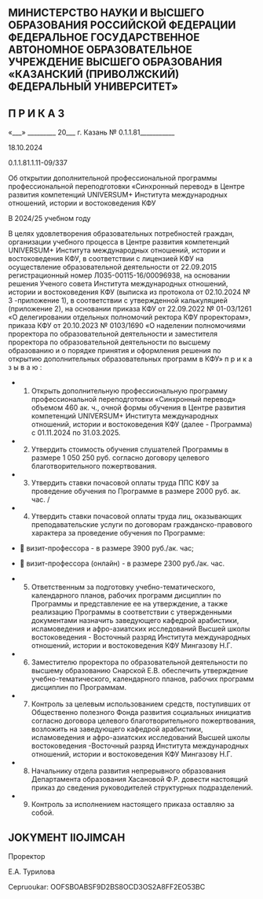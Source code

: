 <!-- image -->

## МИНИСТЕРСТВО НАУКИ И ВЫСШЕГО ОБРАЗОВАНИЯ РОССИЙСКОЙ ФЕДЕРАЦИИ ФЕДЕРАЛЬНОЕ ГОСУДАРСТВЕННОЕ АВТОНОМНОЕ ОБРАЗОВАТЕЛЬНОЕ УЧРЕЖДЕНИЕ ВЫСШЕГО ОБРАЗОВАНИЯ «КАЗАНСКИЙ (ПРИВОЛЖСКИЙ) ФЕДЕРАЛЬНЫЙ УНИВЕРСИТЕТ»

## П Р И К А З

«\_\_\_» \_\_\_\_\_\_\_\_\_ 20\_\_\_ г.                            Казань                            № 0.1.1.81\_\_\_\_\_\_\_\_\_\_\_

18.10.2024

0.1.1.81.1.11-09/337

Об открытии дополнительной профессиональной программы профессиональной переподготовки «Синхронный перевод» в Центре развития компетенций UNIVERSUM+ Института международных отношений, истории и востоковедения КФУ

В 2024/25 учебном году

В  целях  удовлетворения  образовательных  потребностей  граждан,  организации учебного процесса в Центре развития компетенций UNIVERSUM+ Института международных отношений, истории и востоковедения КФУ, в соответствии с лицензией КФУ  на  осуществление  образовательной  деятельности  от  22.09.2015  регистрационный номер Л035-00115-16/00096938, на основании решения Ученого совета Института международных  отношений,  истории  и  востоковедения  КФУ  (выписка  из  протокола  от 02.10.2024 № 3 -приложение 1), в соответствии с утвержденной калькуляцией (приложение 2), на основании приказа КФУ от 22.09.2022 № 01-03/1261 «О делегировании отдельных  полномочий  ректора  КФУ  проректорам»,  приказа  КФУ  от  20.10.2023  № 0103/1690  «О наделении  полномочиями  проректора  по  образовательной  деятельности  и заместителя проректора по образовательной деятельности по высшему образованию и о порядке принятия и оформления решения по открытию дополнительных образовательных программ в КФУ» п р и к а з ы в а ю :

- 1. Открыть  дополнительную  профессиональную  программу  профессиональной переподготовки  «Синхронный  перевод»  объемом  460 ак. ч.,  очной  формы  обучения в Центре  развития  компетенций  UNIVERSUM+  Института  международных  отношений, истории и востоковедения КФУ (далее - Программа) с 01.11.2024 по 31.03.2025.
- 2. Утвердить стоимость обучения слушателей Программы в размере 1 050 250 руб. согласно договору целевого благотворительного пожертвования.

- 3. Утвердить ставки почасовой оплаты труда ППС КФУ за проведение обучения по Программе в размере 2000 руб. ак. час. /
- 4. Утвердить ставки почасовой оплаты труда лиц, оказывающих преподавательские  услуги  по  договорам  гражданско-правового  характера  за  проведение обучения по Программе:
-  визит-профессора - в размере 3900 руб./ак. час;
-  визит-профессора (онлайн) - в размере 2300 руб./ак. час.
- 5. Ответственным  за подготовку учебно-тематического, календарного планов, рабочих программ дисциплин по Программы и представление ее на утверждение, а также реализацию Программы в соответствии с утвержденными документами назначить заведующего кафедрой арабистики, исламоведения и афро-азиатских исследований Высшей  школы  востоковедения  -  Восточный  разряд  Института  международных  отношений, истории и востоковедения КФУ Мингазову Н.Г.
- 6. Заместителю проректора по образовательной деятельности по высшему образованию Снарской Е.В. обеспечить утверждение учебно-тематического, календарного планов, рабочих программ дисциплин по Программам.
- 7. Контроль  за  целевым  использованием  средств,  поступивших  от  Общественно полезного Фонда развития социальных инициатив согласно договора целевого благотворительного  пожертвования,  возложить  на  заведующего  кафедрой  арабистики, исламоведения и афро-азиатских исследований Высшей школы востоковедения -Восточный  разряд  Института  международных  отношений,  истории  и  востоковедения КФУ Мингазову Н.Г.
- 8. Начальнику отдела развития непрерывного образования Департамента образования  Хасановой  Ф.Р.  довести  настоящий  приказ  до  сведения  руководителей структурных подразделений.
- 9. Контроль за исполнением настоящего приказа оставляю за собой.

## JOKYMEHT IIOJIMCAH

Проректор

Е.А. Турилова

Cepruoukar: OOFSBOABSF9D2BS8OCD3OS2A8FF2EO53BC